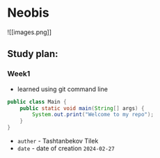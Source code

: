 # Neobis
![[images.png]]
## Study plan:
### Week1
- learned using git command line
```java
public class Main {  
    public static void main(String[] args) {  
        System.out.print("Welcome to my repo");  
    }  
}
```
- `auther` - Tashtanbekov Tilek
- `date` - date of creation `2024-02-27`